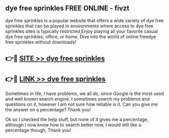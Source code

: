 ## dye free sprinkles FREE ONLINE - fivzt

dye free sprinkles is a popular website that offers a wide variety of dye free sprinkles that can be played in environments where access to dye free sprinkles sites is typically restricted,Enjoy playing all your favorite casual dye free sprinkles, office, or home. Dive into the world of online freedye free sprinkles without downloads!

## 👉🔴 [SITE >> dye free sprinkles](http://news.freeplayer.one?title=dye_free_sprinkles&ref=FRRE)

## 👉🔴 [LINK >> dye free sprinkles](http://news.freeplayer.one?title=dye_free_sprinkles&ref=FREE)

Sometimes in life, I have problems, we all do, since Google is the most used and well known search engine, I sometimes search my problems and questions on it, however I am not sure how reliable is it. Can you give me the answer on a percentage? Thank you!

Ok so I checked the help stuff, but none of it gives me a percentage, although I now know how to search better now, I would still like a percentage though, Thank you!